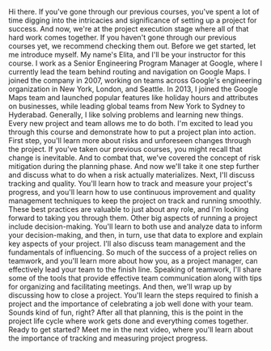 Hi there. If you've gone through our previous courses, you've spent a lot of
time digging into the intricacies and significance of setting up a project for
success. And now, we're at the project execution stage where all of that hard
work comes together. If you haven't gone through our previous courses yet, we
recommend checking them out. Before we get started, let me introduce myself. My
name's Elita, and I'll be your instructor for this course. I work as a Senior
Engineering Program Manager at Google, where I currently lead the team behind
routing and navigation on Google Maps. I joined the company in 2007, working on
teams across Google's engineering organization in New York, London, and Seattle.
In 2013, I joined the Google Maps team and launched popular features like
holiday hours and attributes on businesses, while leading global teams from New
York to Sydney to Hyderabad. Generally, I like solving problems and learning new
things. Every new project and team allows me to do both. I'm excited to lead you
through this course and demonstrate how to put a project plan into action. First
step, you'll learn more about risks and unforeseen changes through the project.
If you've taken our previous courses, you might recall that change is
inevitable. And to combat that, we've covered the concept of risk mitigation
during the planning phase. And now we'll take it one step further and discuss
what to do when a risk actually materializes. Next, I'll discuss tracking and
quality. You'll learn how to track and measure your project's progress, and
you'll learn how to use continuous improvement and quality management techniques
to keep the project on track and running smoothly. These best practices are
valuable to just about any role, and I'm looking forward to taking you through
them. Other big aspects of running a project include decision-making. You'll
learn to both use and analyze data to inform your decision-making, and then, in
turn, use that data to explore and explain key aspects of your project. I'll
also discuss team management and the fundamentals of influencing. So much of the
success of a project relies on teamwork, and you'll learn more about how you, as
a project manager, can effectively lead your team to the finish line. Speaking
of teamwork, I'll share some of the tools that provide effective team
communication along with tips for organizing and facilitating meetings. And
then, we'll wrap up by discussing how to close a project. You'll learn the steps
required to finish a project and the importance of celebrating a job well done
with your team. Sounds kind of fun, right? After all that planning, this is the
point in the project life cycle where work gets done and everything comes
together. Ready to get started? Meet me in the next video, where you'll learn
about the importance of tracking and measuring project progress.